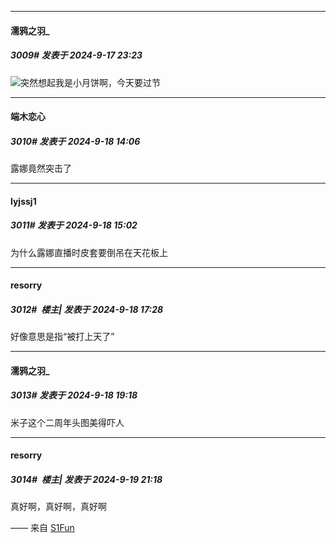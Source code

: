 ﻿
*****

####  濡鸦之羽_  
##### 3009#       发表于 2024-9-17 23:23

<img src="https://static.saraba1st.com/image/smiley/face2017/105.png" referrerpolicy="no-referrer">突然想起我是小月饼啊，今天要过节


*****

####  端木恋心  
##### 3010#       发表于 2024-9-18 14:06

露娜竟然突击了


*****

####  lyjssj1  
##### 3011#       发表于 2024-9-18 15:02

为什么露娜直播时皮套要倒吊在天花板上


*****

####  resorry  
##### 3012#         楼主| 发表于 2024-9-18 17:28

好像意思是指“被打上天了”


*****

####  濡鸦之羽_  
##### 3013#       发表于 2024-9-18 19:18

米子这个二周年头图美得吓人


*****

####  resorry  
##### 3014#         楼主| 发表于 2024-9-19 21:18

真好啊，真好啊，真好啊

—— 来自 [S1Fun](https://s1fun.koalcat.com)

